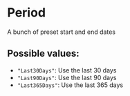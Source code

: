 # Period

A bunch of preset start and end dates

## Possible values:

- `"Last30Days"`: Use the last 30 days
- `"Last90Days"`: Use the last 90 days
- `"Last365Days"`: Use the last 365 days